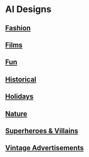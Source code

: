 # AI Designs
## [Fashion](https://github.com/ryansplan/aidesigns/wiki/Fashion)

## [Films](https://github.com/ryansplan/aidesigns/wiki/Films)

## [Fun](https://github.com/ryansplan/aidesigns/wiki/Fun)

## [Historical](https://github.com/ryansplan/aidesigns/wiki/Historical)

## [Holidays](https://github.com/ryansplan/aidesigns/wiki/Holidays)

## [Nature](https://github.com/ryansplan/aidesigns/wiki/Nature)

## [Superheroes & Villains](https://github.com/ryansplan/aidesigns/wiki/Superheroes)

## [Vintage Advertisements](https://github.com/ryansplan/aidesigns/wiki/Vintage-Advertisements)
